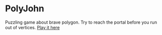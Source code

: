 # PolyJohn


Puzzling game about brave polygon. Try to reach the portal before you run out of vertices. 
[Play it here](http://polyjohn.surge.sh)
